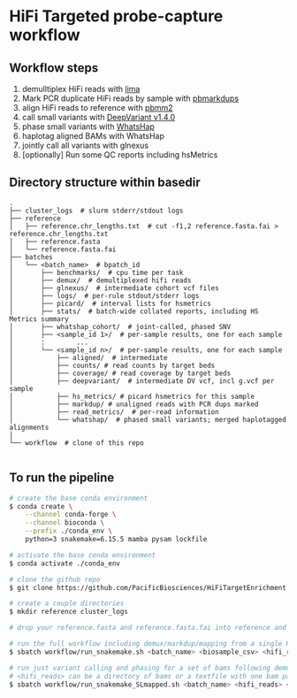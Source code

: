 # HiFi Targeted probe-capture workflow

## Workflow steps
1) demulltiplex HiFi reads with [lima](https://github.com/pacificbiosciences/barcoding/)
2) Mark PCR duplicate HiFi reads by sample with [pbmarkdups](https://github.com/PacificBiosciences/pbmarkdup/)
3) align HiFi reads to reference with [pbmm2](https://github.com/PacificBiosciences/pbmm2)
4) call small variants with [DeepVariant v1.4.0](https://github.com/google/deepvariant)
5) phase small variants with [WhatsHap](https://github.com/whatshap/whatshap)
6) haplotag aligned BAMs with WhatsHap
7) jointly call all variants with glnexus
8) [optionally] Run some QC reports including hsMetrics


## Directory structure within basedir

```text
.
├── cluster_logs  # slurm stderr/stdout logs
├── reference
│   ├── reference.chr_lengths.txt  # cut -f1,2 reference.fasta.fai > reference.chr_lengths.txt
│   ├── reference.fasta
│   └── reference.fasta.fai
├── batches
│   └── <batch_name>  # bpatch_id
│       ├── benchmarks/  # cpu time per task
│       ├── demux/  # demultiplexed hifi reads
│       ├── glnexus/  # intermediate cohort vcf files
│       ├── logs/  # per-rule stdout/stderr logs
│       ├── picard/  # interval lists for hsmetrics
│       ├── stats/  # batch-wide collated reports, including HS Metrics summary
│       ├── whatshap_cohort/  # joint-called, phased SNV 
│       ├── <sample_id 1>/  # per-sample results, one for each sample
│       :        ...
│       └── <sample_id n>/  # per-sample results, one for each sample
│           ├── aligned/  # intermediate
│           ├── counts/ # read counts by target beds
│           ├── coverage/ # read coverage by target beds
│           ├── deepvariant/  # intermediate DV vcf, incl g.vcf per sample
│           ├── hs_metrics/ # picard hsmetrics for this sample
│           ├── markdup/ # unaligned reads with PCR dups marked
│           ├── read_metrics/  # per-read information
│           └── whatshap/  # phased small variants; merged haplotagged alignments
│ 
└── workflow  # clone of this repo
         
```

## To run the pipeline

```bash
# create the base conda environment
$ conda create \
    --channel conda-forge \
    --channel bioconda \
    --prefix ./conda_env \
    python=3 snakemake=6.15.5 mamba pysam lockfile

# activate the base conda environment
$ conda activate ./conda_env

# clone the github repo
$ git clone https://github.com/PacificBiosciences/HiFiTargetEnrichment.git workflow

# create a couple directories
$ mkdir reference cluster_logs

# drop your reference.fasta and reference.fasta.fai into reference and adjust the path in workflow/config.yaml

# run the full workflow including demux/markdup/mapping from a single HiFi movie for batch <batch_name>
$ sbatch workflow/run_snakemake.sh <batch_name> <biosample_csv> <hifi_reads> <target_bed> <probe_bed>

# run just variant calling and phasing for a set of bams following demux/markdup/mapping on SL
# <hifi_reads> can be a directory of bams or a textfile with one bam path per line (fofn)
$ sbatch workflow/run_snakemake_SLmapped.sh <batch_name> <hifi_reads> <target_bed> [<probe_bed>]
```
